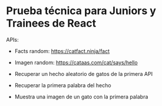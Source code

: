 # Prueba técnica para Juniors y Trainees de React

APIs:

- Facts random: https://catfact.ninja/fact
- Imagen random: https://cataas.com/cat/says/hello

- Recuperar un hecho aleatorio de gatos de la primera API
- Recuperar la primera palabra del hecho
- Muestra una imagen de un gato con la primera palabra
